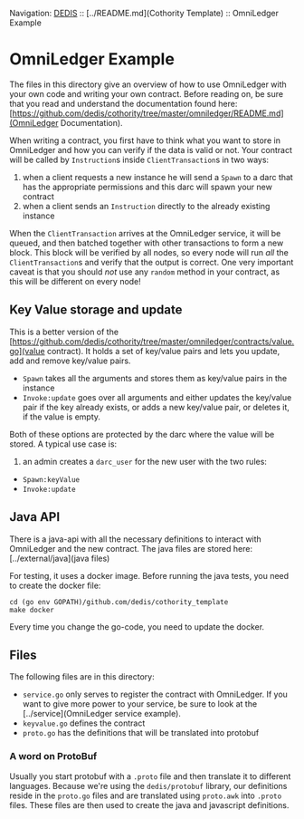 Navigation: [DEDIS](https://github.com/dedis/doc/tree/master/README.md) ::
[../README.md](Cothority Template) ::
OmniLedger Example

# OmniLedger Example

The files in this directory give an overview of how to use OmniLedger with
your own code and writing your own contract.
Before reading on, be sure that you read and understand the documentation found
here: [https://github.com/dedis/cothority/tree/master/omniledger/README.md](OmniLedger Documentation).

When writing a contract, you first have to think what you want to store in
OmniLedger and how you can verify if the data is valid or not. Your contract
will be called by `Instruction`s inside `ClientTransaction`s in two ways:

1. when a client requests a new instance he will send a `Spawn` to a darc that
has the appropriate permissions and this darc will spawn your new contract
2. when a client sends an `Instruction` directly to the already existing
instance

When the `ClientTransaction` arrives at the OmniLedger service, it will be queued,
and then batched together with other transactions to form a new block. This block
will be verified by all nodes, so every node will run _all_ the `ClientTransaction`s
and verify that the output is correct.
One very important caveat is that you should _not_ use any `random` method in
your contract, as this will be different on every node!

## Key Value storage and update

This is a better version of the
[https://github.com/dedis/cothority/tree/master/omniledger/contracts/value.go](value contract).
It holds a set of key/value pairs and lets you update, add and remove key/value
pairs.

- `Spawn` takes all the arguments and stores them as key/value pairs in the instance
- `Invoke:update` goes over all arguments and either updates the key/value pair
if the key already exists, or adds a new key/value pair, or deletes it, if the
value is empty.

Both of these options are protected by the darc where the value will be stored.
A typical use case is:

1. an admin creates a `darc_user` for the new user with the two rules:
  - `Spawn:keyValue`
  - `Invoke:update`

## Java API

There is a java-api with all the necessary definitions to interact with OmniLedger
and the new contract.
The java files are stored here: [../external/java](java files)

For testing, it uses a docker image. Before running the java
tests, you need to create the docker file:

```
cd (go env GOPATH)/github.com/dedis/cothority_template
make docker
```

Every time you change the go-code, you need to update the docker.

## Files

The following files are in this directory:

- `service.go` only serves to register the contract with OmniLedger. If you
want to give more power to your service, be sure to look at the
[../service](OmniLedger service example).
- `keyvalue.go` defines the contract
- `proto.go` has the definitions that will be translated into protobuf

### A word on ProtoBuf

Usually you start protobuf with a `.proto` file and then translate it to
different languages. Because we're using the `dedis/protobuf` library,
our definitions reside in the `proto.go` files and are translated using
`proto.awk` into `.proto` files. These files are then used to create the
java and javascript definitions.
